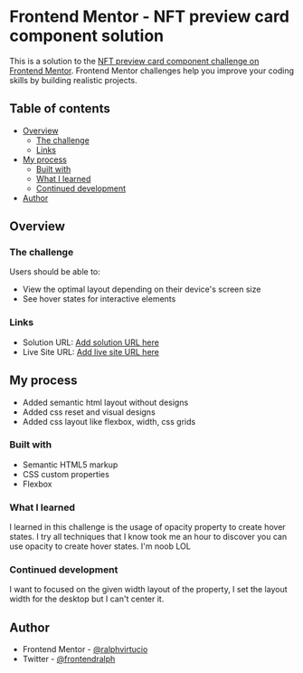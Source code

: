 # Frontend Mentor - NFT preview card component solution

This is a solution to the [NFT preview card component challenge on Frontend Mentor](https://www.frontendmentor.io/challenges/nft-preview-card-component-SbdUL_w0U). Frontend Mentor challenges help you improve your coding skills by building realistic projects.

## Table of contents

- [Overview](#overview)
  - [The challenge](#the-challenge)
  - [Links](#links)
- [My process](#my-process)
  - [Built with](#built-with)
  - [What I learned](#what-i-learned)
  - [Continued development](#continued-development)
- [Author](#author)

## Overview

### The challenge

Users should be able to:

- View the optimal layout depending on their device's screen size
- See hover states for interactive elements

### Links

- Solution URL: [Add solution URL here](https://github.com/ralphvirtucio/Nft-Preview-Card)
- Live Site URL: [Add live site URL here](https://ralphvirtucio.github.io/Nft-Preview-Card/)

## My process

- Added semantic html layout without designs
- Added css reset and visual designs
- Added css layout like flexbox, width, css grids

### Built with

- Semantic HTML5 markup
- CSS custom properties
- Flexbox

### What I learned

I learned in this challenge is the usage of opacity property to create hover states. I try all techniques that I know took me an hour to discover you can use opacity to create hover states. I'm noob LOL

### Continued development

I want to focused on the given width layout of the property, I set the layout width for the desktop but I can't center it.

## Author

- Frontend Mentor - [@ralphvirtucio](https://www.frontendmentor.io/profile/ralphvirtucio)
- Twitter - [@frontendralph](https://twitter.com/frontendralph)
